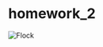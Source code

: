 # homework_2

![Flock](https://puar-playground.github.io/assets/img/2024-10-29/bird_simulation.gif)
